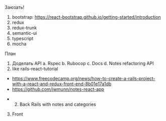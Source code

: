 Заюзать!
1. bootstrap: https://react-bootstrap.github.io/getting-started/introduction
2. redux
3. redux-trunk
4. semantic-ui
5. typescript
6. mocha

План
1. Доделать API
a. Rspec
b. Rubocop
c. Docs
d. Notes refactoring API
1. like rails-react-tutorial
  - https://www.freecodecamp.org/news/how-to-create-a-rails-project-with-a-react-and-redux-front-end-8b01e17a1db
  - https://github.com/jwmunn/notes-react-app
+ 2. Back Rails with notes and categories
3. Front
